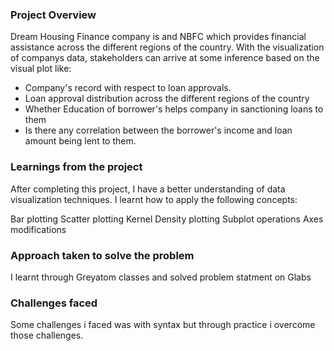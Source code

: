 ### Project Overview

 Dream Housing Finance company is and NBFC which provides financial assistance across the different regions of the country. With the visualization of companys data, stakeholders can arrive at some inference based on the visual plot like:

 - Company's record with respect to loan approvals.
 - Loan approval distribution across the different regions of the country
 - Whether Education of borrower's helps company in sanctioning loans to them
 - Is there any correlation between the borrower's income and loan amount being lent to them. 


### Learnings from the project

 After completing this project, I have a better understanding of data visualization techniques. I learnt how to apply the following concepts:

Bar plotting
Scatter plotting
Kernel Density plotting
Subplot operations
Axes modifications


### Approach taken to solve the problem

 I learnt through Greyatom classes and solved problem statment on Glabs


### Challenges faced

 Some challenges i faced was with syntax but through practice i overcome those challenges.


